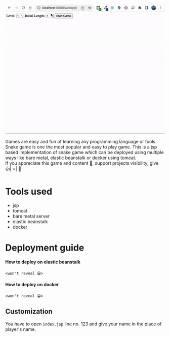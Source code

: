 <p align="center">
  <img src="https://github.com/chandradeoarya/tomcat-jsp-snakegame/blob/master/tomcatjspsnakegame.gif?raw=true" />
</p>

Games are easy and fun of learning any programming language or tools. Snake game is one the most popular and easy to play game. This is a jsp based implementation of snake game which can be deployed using multiple ways like bare metal, elastic beanstalk or docker using tomcat.
<br>
If you appreciate this game and content 📖, support projects visibility, give 👍| ⭐| 👏


# Tools used <!-- omit in toc -->

<!-- TOC -->

- jsp
- tomcat
- bare metal server
- elastic beanstalk
- docker

<!-- /TOC -->


# Deployment guide

#### How to deploy on elastic beanstalk

```
<won't reveal 😀>
```

#### How to deploy on docker

```
<won't reveal 😀>
```

## Customization

You have to open `index.jsp` line no. 123  and give your name in the place of player's name.

